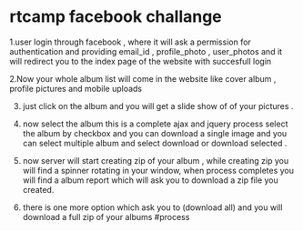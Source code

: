 # rtcamp facebook challange
1.user login through facebook , where it will ask a permission for authentication and providing email_id , profile_photo , user_photos and it will redirect you to the index page of the website with succesfull login

2.Now your whole album list will come in the website like cover album , profile pictures and mobile uploads

3. just click on the album and you will get a slide show of of your pictures .

4. now select the album this is a complete ajax and jquery process select the album by checkbox and you can download a single image and you can select multiple album and select download or download selected .

5. now server will start creating zip of your album , while creating zip you will find a spinner rotating in your window, when process completes you will find a album report which will ask you to download a zip file you created.

6. there is one more option which ask you to (download all) and you will download a full zip of your albums
#process

